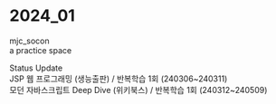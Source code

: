 # 2024_01
mjc_socon<br>
a practice space


Status Update<br>
JSP 웹 프로그래밍 (생능출판) / 반복학습 1회 (240306\~240311) <br>
모던 자바스크립트 Deep Dive (위키북스) / 반복학습 1회 (240312\~240509) <br>
